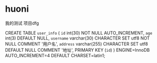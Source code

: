 # huoni
 我的测试 项目dfg
 
 CREATE TABLE `user_info` (
   `id` int(30) NOT NULL AUTO_INCREMENT,
   `age` int(3) DEFAULT NULL,
   `username` varchar(30) CHARACTER SET utf8 NOT NULL COMMENT '用户名',
   `address` varchar(255) CHARACTER SET utf8 DEFAULT NULL COMMENT '地址',
   PRIMARY KEY (`id`)
 ) ENGINE=InnoDB AUTO_INCREMENT=4 DEFAULT CHARSET=latin1;

